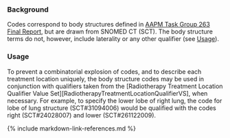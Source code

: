 ### Background

Codes correspond to body structures defined in [AAPM Task Group 263 Final Report](https://www.aapm.org/pubs/reports/RPT_263.pdf), but are drawn from SNOMED CT (SCT). The body structure terms do not, however, include laterality or any other qualifier (see [Usage](#usage)).

### Usage

To prevent a combinatorial explosion of codes, and to describe each treatment location uniquely, the body structure codes may be used in conjunction with qualifiers taken from the [Radiotherapy Treatment Location Qualifier Value Set][RadiotherapyTreatmentLocationQualifierVS], when necessary. For example, to specify the lower lobe of right lung, the code for lobe of lung structure (SCT#31094006) would be qualified with the codes right (SCT#24028007) and lower (SCT#261122009).

{% include markdown-link-references.md %}
